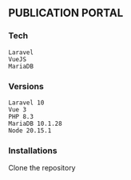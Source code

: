 ## PUBLICATION PORTAL

### Tech 
    Laravel
    VueJS
    MariaDB

### Versions
    Laravel 10
    Vue 3
    PHP 8.3
    MariaDB 10.1.28
    Node 20.15.1


### Installations

Clone the repository